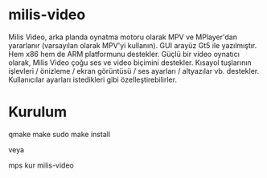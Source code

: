 milis-video
===========

Milis Video, arka planda oynatma motoru olarak MPV ve MPlayer'dan yararlanır (varsayılan olarak MPV'yi kullanın). GUI arayüz Gt5 ile yazılmıştır. Hem x86 hem de ARM platformunu destekler. Güçlü bir video oynatıcı olarak, Milis Video çoğu ses ve video biçimini destekler. Kısayol tuşlarının işlevleri / önizleme / ekran görüntüsü / ses ayarları / altyazılar vb. destekler. Kullanıcılar ayarları istedikleri gibi özelleştirebilirler.


Kurulum
============

qmake
make
sudo make install

veya 

mps kur milis-video 

